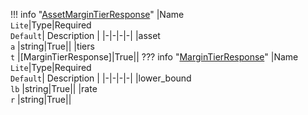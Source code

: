 !!! info "[AssetMarginTierResponse](/../../schemas/asset_margin_tier_response)"
    |Name<br>`Lite`|Type|Required<br>`Default`| Description |
    |-|-|-|-|
    |asset<br>`a` |string|True||
    |tiers<br>`t` |[MarginTierResponse]|True||
    ??? info "[MarginTierResponse](/../../schemas/margin_tier_response)"
        |Name<br>`Lite`|Type|Required<br>`Default`| Description |
        |-|-|-|-|
        |lower_bound<br>`lb` |string|True||
        |rate<br>`r` |string|True||

